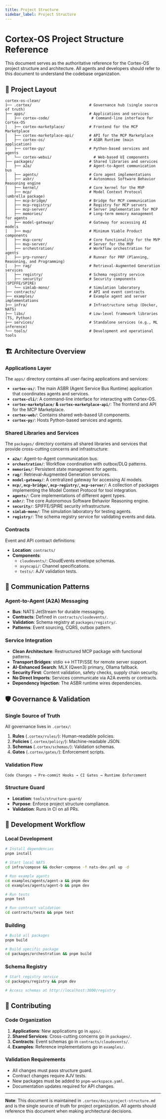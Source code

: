 ```yaml
---
title: Project Structure
sidebar_label: Project Structure
---
```


# Cortex-OS Project Structure Reference

This document serves as the authoritative reference for the Cortex-OS project structure and architecture. All agents and developers should refer to this document to understand the codebase organization.

## 📁 Project Layout

```text
cortex-os-clean/
├── .cortex/                          # Governance hub (single source of truth)
├── apps/                             # Applications and services
│   ├── cortex-code/                   # Command-line interface for Cortex-OS
│   ├── cortex-marketplace/           # Frontend for the MCP Marketplace
│   ├── cortex-marketplace-api/       # API for the MCP Marketplace
│   ├── cortex-os/                    # ASBR Runtime (main application)
│   ├── cortex-py/                    # Python-based services and agents
│   └── cortex-webui/                   # Web-based UI components
├── packages/                         # Shared libraries and services
│   ├── a2a/                          # Agent-to-Agent communication bus
│   ├── agents/                       # Core agent implementations
│   ├── asbr/                         # Autonomous Software Behavior Reasoning engine
│   ├── kernel/                       # Core kernel for the MVP
│   ├── mcp/                          # Model Context Protocol (umbrella package)
│   ├── mcp-bridge/                   # Bridge for MCP communication
│   ├── mcp-registry/                 # Registry for MCP servers
│   ├── mcp-server/                   # Server implementation for MCP
│   ├── memories/                     # Long-term memory management for agents
│   ├── model-gateway/                # Gateway for accessing AI models
│   ├── mvp/                          # Minimum Viable Product components
│   ├── mvp-core/                     # Core functionality for the MVP
│   ├── mvp-server/                   # Server for the MVP
│   ├── orchestration/                # Workflow orchestration for agents
│   ├── prp-runner/                   # Runner for PRP (Planning, Reasoning, and Programming)
│   ├── rag/                          # Retrieval-Augmented Generation services
│   ├── registry/                     # Schema registry service
│   ├── security/                     # Security components (SPIFFE/SPIRE)
│   └── simlab-mono/                  # Simulation laboratory
├── contracts/                        # API and event contracts
├── examples/                         # Example agent and server implementations
├── infra/                            # Infrastructure setup (Docker, NATS)
├── libs/                             # Low-level framework libraries (TS, Python)
├── services/                         # Standalone services (e.g., ML inference)
└── tools/                            # Development and operational tools
```

## 🏗️ Architecture Overview

### Applications Layer

The `apps/` directory contains all user-facing applications and services:

- **`cortex-os/`**: The main ASBR (Agent Service Bus Runtime) application that coordinates agents and services.
- **`cortex-cli/`**: A command-line interface for interacting with Cortex-OS.
- **`cortex-marketplace/` & `cortex-marketplace-api/`**: The frontend and API for the MCP Marketplace.
- **`cortex-web/`**: Contains shared web-based UI components.
- **`cortex-py/`**: Hosts Python-based services and agents.

### Shared Libraries and Services

The `packages/` directory contains all shared libraries and services that provide cross-cutting concerns and infrastructure:

- **`a2a/`**: Agent-to-Agent communication bus.
- **`orchestration/`**: Workflow coordination with outbox/DLQ patterns.
- **`memories/`**: Persistent state management for agents.
- **`rag/`**: Retrieval-Augmented Generation services.
- **`model-gateway/`**: A centralized gateway for accessing AI models.
- **`mcp/`, `mcp-bridge/`, `mcp-registry/`, `mcp-server/`**: A collection of packages implementing the Model Context Protocol for tool integration.
- **`agents/`**: Core implementations of different agent types.
- **`asbr/`**: The core Autonomous Software Behavior Reasoning engine.
- **`security/`**: SPIFFE/SPIRE security infrastructure.
- **`simlab-mono/`**: The simulation laboratory for testing agents.
- **`registry/`**: The schema registry service for validating events and data.

### Contracts

Event and API contract definitions:

- **Location**: `contracts/`
- **Components**:
  - `cloudevents/`: CloudEvents envelope schemas.
  - `asyncapi/`: Channel specifications.
  - `tests/`: AJV validation tests.

## 🔄 Communication Patterns

### Agent-to-Agent (A2A) Messaging

- **Bus**: NATS JetStream for durable messaging.
- **Contracts**: Defined in `contracts/cloudevents/`.
- **Validation**: Schema registry at `packages/registry/`.
- **Patterns**: Event sourcing, CQRS, outbox pattern.

### Service Integration

- **Clean Architecture**: Restructured MCP package with functional patterns.
- **Transport Bridges**: stdio ↔ HTTP/SSE for remote server support.
- **AI-Enhanced Search**: MLX (Qwen3) primary, Ollama fallback.
- **Security First**: Content validation, safety checks, supply chain security.
- **No Direct Imports**: Services communicate via A2A events or contracts.
- **Dependency Injection**: The ASBR runtime wires dependencies.

## 🛡️ Governance & Validation

### Single Source of Truth

All governance lives in `.cortex/`:

1. **Rules** (`.cortex/rules/`): Human-readable policies.
2. **Policies** (`.cortex/policy/`): Machine-readable JSON.
3. **Schemas** (`.cortex/schemas/`): Validation schemas.
4. **Gates** (`.cortex/gates/`): Enforcement scripts.

### Validation Flow

```text
Code Changes → Pre-commit Hooks → CI Gates → Runtime Enforcement
```

### Structure Guard

- **Location**: `tools/structure-guard/`
- **Purpose**: Enforce project structure compliance.
- **Validation**: Runs in CI on all PRs.

## 🚀 Development Workflow

### Local Development

```bash
# Install dependencies
pnpm install

# Start local NATS
cd infra/compose && docker-compose -f nats-dev.yml up -d

# Run example agents
cd examples/agents/agent-a && pnpm dev
cd examples/agents/agent-b && pnpm dev

# Run tests
pnpm test

# Run contract validation
cd contracts/tests && pnpm test
```

### Building

```bash
# Build all packages
pnpm build

# Build specific package
cd packages/orchestration && pnpm build
```

### Schema Registry

```bash
# Start registry service
cd packages/registry && pnpm dev

# Access schemas at http://localhost:3000/registry
```

## 🤝 Contributing

### Code Organization

1. **Applications**: New applications go in `apps/`.
2. **Shared Services**: Cross-cutting concerns go in `packages/`.
3. **Contracts**: Event schemas go in `contracts/cloudevents/`.
4. **Examples**: Reference implementations go in `examples/`.

### Validation Requirements

- All changes must pass structure guard.
- Contract changes require AJV tests.
- New packages must be added to `pnpm-workspace.yaml`.
- Documentation updates required for API changes.

---

**Note**: This document is maintained in `.cortex/docs/project-structure.md` and is the single source of truth for project organization. All agents should reference this document when making architectural decisions.
